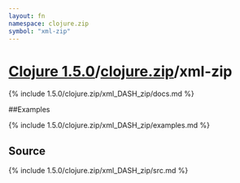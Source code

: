 ```yaml
---
layout: fn
namespace: clojure.zip
symbol: "xml-zip"
---
```


# [Clojure 1.5.0](../../)/[clojure.zip](../)/xml-zip

{% include 1.5.0/clojure.zip/xml_DASH_zip/docs.md %}

##Examples

{% include 1.5.0/clojure.zip/xml_DASH_zip/examples.md %}
## Source
{% include 1.5.0/clojure.zip/xml_DASH_zip/src.md %}

